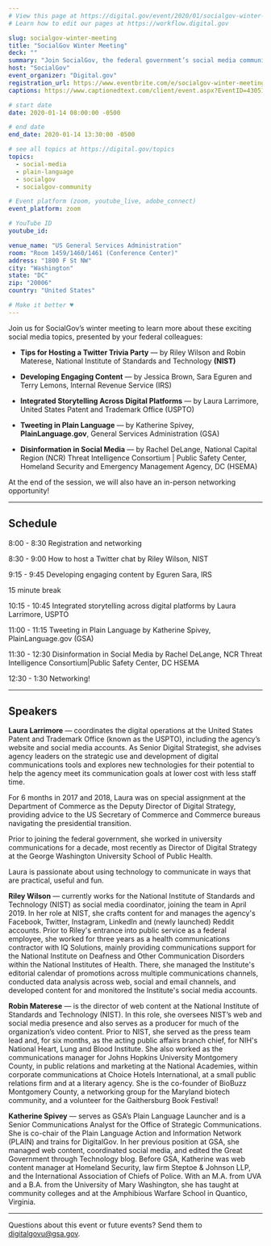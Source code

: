 ```yaml
---
# View this page at https://digital.gov/event/2020/01/socialgov-winter-meeting
# Learn how to edit our pages at https://workflow.digital.gov

slug: socialgov-winter-meeting
title: "SocialGov Winter Meeting"
deck: ""
summary: "Join SocialGov, the federal government’s social media community of practice, on January 14 for our winter meeting, featuring experts from NIST, IRS, USPTO, PlainLanguage.gov, and DC HSEMA who will speak on the latest social media topics and an opportunity to do some in-person networking. "
host: "SocialGov"
event_organizer: "Digital.gov"
registration_url: https://www.eventbrite.com/e/socialgov-winter-meeting-registration-87685833689
captions: https://www.captionedtext.com/client/event.aspx?EventID=4305155&CustomerID=321

# start date
date: 2020-01-14 08:00:00 -0500

# end date
end_date: 2020-01-14 13:30:00 -0500

# see all topics at https://digital.gov/topics
topics:
  - social-media
  - plain-language
  - socialgov
  - socialgov-community

# Event platform (zoom, youtube_live, adobe_connect)
event_platform: zoom

# YouTube ID
youtube_id:

venue_name: "US General Services Administration"
room: "Room 1459/1460/1461 (Conference Center)"
address: "1800 F St NW"
city: "Washington"
state: "DC"
zip: "20006"
country: "United States"

# Make it better ♥
---
```


Join us for SocialGov’s winter meeting to learn more about these exciting social media topics, presented by your federal colleagues:

-   **Tips for Hosting a Twitter Trivia Party** — by Riley Wilson and Robin Materese, National Institute of Standards and Technology **(NIST)**

-   **Developing Engaging Content**  — by Jessica Brown, Sara Eguren and Terry Lemons,  Internal Revenue Service (IRS)

-   **Integrated Storytelling Across Digital Platforms**  — by Laura Larrimore, United States Patent and Trademark Office (USPTO)

-   **Tweeting in Plain Language**  — by Katherine Spivey, **PlainLanguage.gov**, General Services Administration (GSA)

-   **Disinformation in Social Media**  — by Rachel DeLange, National Capital Region (NCR) Threat Intelligence Consortium | Public Safety Center, Homeland Security and Emergency Management Agency, DC (HSEMA)

At the end of the session, we will also have an in-person networking opportunity!

---

## Schedule

8:00 - 8:30 Registration and networking

8:30 - 9:00 How to host a Twitter chat by Riley Wilson, NIST

9:15 - 9:45 Developing engaging content by Eguren Sara, IRS

15 minute break

10:15 - 10:45 Integrated storytelling across digital platforms by Laura Larrimore, USPTO

11:00 - 11:15 Tweeting in Plain Language by Katherine Spivey, PlainLanguage.gov (GSA)

11:30 - 12:30 Disinformation in Social Media by Rachel DeLange, NCR Threat Intelligence Consortium|Public Safety Center, DC HSEMA

12:30 - 1:30 Networking!

---

## Speakers

**Laura Larrimore** — coordinates the digital operations at the United States Patent and Trademark Office (known as the USPTO), including the agency’s website and social media accounts. As Senior Digital Strategist, she advises agency leaders on the strategic use and development of digital communications tools and explores new technologies for their potential to help the agency meet its communication goals at lower cost with less staff time.

For 6 months in 2017 and 2018, Laura was on special assignment at the Department of Commerce as the Deputy Director of Digital Strategy, providing advice to the US Secretary of Commerce and Commerce bureaus navigating the presidential transition.

Prior to joining the federal government, she worked in university communications for a decade, most recently as Director of Digital Strategy at the George Washington University School of Public Health.

Laura is passionate about using technology to communicate in ways that are practical, useful and fun.

**Riley Wilson** — currently works for the National Institute of Standards and Technology (NIST) as social media coordinator, joining the team in April 2019. In her role at NIST, she crafts content for and manages the agency's Facebook, Twitter, Instagram, LinkedIn and (newly launched) Reddit accounts. Prior to Riley's entrance into public service as a federal employee, she worked for three years as a health communications contractor with IQ Solutions, mainly providing communications support for the National Institute on Deafness and Other Communication Disorders within the National Institutes of Health. There, she managed the Institute's editorial calendar of promotions across multiple communications channels, conducted data analysis across web, social and email channels, and developed content for and monitored the Institute's social media accounts.

**Robin Materese** — is the director of web content at the National Institute of Standards and Technology (NIST). In this role, she oversees NIST’s web and social media presence and also serves as a producer for much of the organization’s video content. Prior to NIST, she served as the press team lead and, for six months, as the acting public affairs branch chief, for NIH's National Heart, Lung and Blood Institute. She also worked as the communications manager for Johns Hopkins University Montgomery County, in public relations and marketing at the National Academies, within corporate communications at Choice Hotels International, at a small public relations firm and at a literary agency. She is the co-founder of BioBuzz Montgomery County, a networking group for the Maryland biotech community, and a volunteer for the Gaithersburg Book Festival!

**Katherine Spivey** — serves as GSA’s Plain Language Launcher and is a Senior Communications Analyst for the Office of Strategic Communications. She is co-chair of the Plain Language Action and Information Network (PLAIN) and trains for DigitalGov. In her previous position at GSA, she managed web content, coordinated social media, and edited the Great Government through Technology blog. Before GSA, Katherine was web content manager at Homeland Security, law firm Steptoe & Johnson LLP, and the International Association of Chiefs of Police. With an M.A. from UVA and a B.A. from the University of Mary Washington, she has taught at community colleges and at the Amphibious Warfare School in Quantico, Virginia.

---

Questions about this event or future events? Send them to [digitalgovu@gsa.gov](mailto:digitalgovu@gsa.gov).
